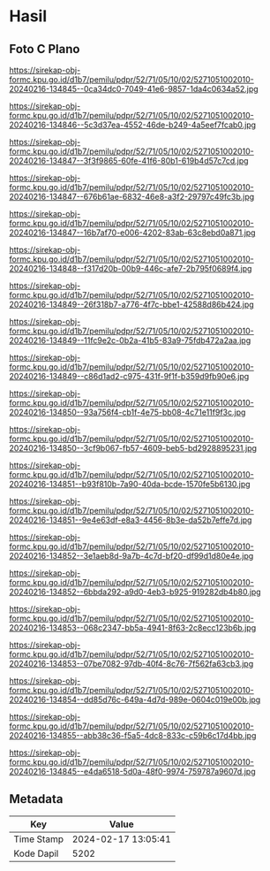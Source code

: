 # Hasil

## Foto C Plano

https://sirekap-obj-formc.kpu.go.id/d1b7/pemilu/pdpr/52/71/05/10/02/5271051002010-20240216-134845--0ca34dc0-7049-41e6-9857-1da4c0634a52.jpg

https://sirekap-obj-formc.kpu.go.id/d1b7/pemilu/pdpr/52/71/05/10/02/5271051002010-20240216-134846--5c3d37ea-4552-46de-b249-4a5eef7fcab0.jpg

https://sirekap-obj-formc.kpu.go.id/d1b7/pemilu/pdpr/52/71/05/10/02/5271051002010-20240216-134847--3f3f9865-60fe-41f6-80b1-619b4d57c7cd.jpg

https://sirekap-obj-formc.kpu.go.id/d1b7/pemilu/pdpr/52/71/05/10/02/5271051002010-20240216-134847--676b61ae-6832-46e8-a3f2-29797c49fc3b.jpg

https://sirekap-obj-formc.kpu.go.id/d1b7/pemilu/pdpr/52/71/05/10/02/5271051002010-20240216-134847--16b7af70-e006-4202-83ab-63c8ebd0a871.jpg

https://sirekap-obj-formc.kpu.go.id/d1b7/pemilu/pdpr/52/71/05/10/02/5271051002010-20240216-134848--f317d20b-00b9-446c-afe7-2b795f0689f4.jpg

https://sirekap-obj-formc.kpu.go.id/d1b7/pemilu/pdpr/52/71/05/10/02/5271051002010-20240216-134849--26f318b7-a776-4f7c-bbe1-42588d86b424.jpg

https://sirekap-obj-formc.kpu.go.id/d1b7/pemilu/pdpr/52/71/05/10/02/5271051002010-20240216-134849--11fc9e2c-0b2a-41b5-83a9-75fdb472a2aa.jpg

https://sirekap-obj-formc.kpu.go.id/d1b7/pemilu/pdpr/52/71/05/10/02/5271051002010-20240216-134849--c86d1ad2-c975-431f-9f1f-b359d9fb90e6.jpg

https://sirekap-obj-formc.kpu.go.id/d1b7/pemilu/pdpr/52/71/05/10/02/5271051002010-20240216-134850--93a756f4-cb1f-4e75-bb08-4c71e11f9f3c.jpg

https://sirekap-obj-formc.kpu.go.id/d1b7/pemilu/pdpr/52/71/05/10/02/5271051002010-20240216-134850--3cf9b067-fb57-4609-beb5-bd2928895231.jpg

https://sirekap-obj-formc.kpu.go.id/d1b7/pemilu/pdpr/52/71/05/10/02/5271051002010-20240216-134851--b93f810b-7a90-40da-bcde-1570fe5b6130.jpg

https://sirekap-obj-formc.kpu.go.id/d1b7/pemilu/pdpr/52/71/05/10/02/5271051002010-20240216-134851--9e4e63df-e8a3-4456-8b3e-da52b7effe7d.jpg

https://sirekap-obj-formc.kpu.go.id/d1b7/pemilu/pdpr/52/71/05/10/02/5271051002010-20240216-134852--3e1aeb8d-9a7b-4c7d-bf20-df99d1d80e4e.jpg

https://sirekap-obj-formc.kpu.go.id/d1b7/pemilu/pdpr/52/71/05/10/02/5271051002010-20240216-134852--6bbda292-a9d0-4eb3-b925-919282db4b80.jpg

https://sirekap-obj-formc.kpu.go.id/d1b7/pemilu/pdpr/52/71/05/10/02/5271051002010-20240216-134853--068c2347-bb5a-4941-8f63-2c8ecc123b6b.jpg

https://sirekap-obj-formc.kpu.go.id/d1b7/pemilu/pdpr/52/71/05/10/02/5271051002010-20240216-134853--07be7082-97db-40f4-8c76-7f562fa63cb3.jpg

https://sirekap-obj-formc.kpu.go.id/d1b7/pemilu/pdpr/52/71/05/10/02/5271051002010-20240216-134854--dd85d76c-649a-4d7d-989e-0604c019e00b.jpg

https://sirekap-obj-formc.kpu.go.id/d1b7/pemilu/pdpr/52/71/05/10/02/5271051002010-20240216-134855--abb38c36-f5a5-4dc8-833c-c59b6c17d4bb.jpg

https://sirekap-obj-formc.kpu.go.id/d1b7/pemilu/pdpr/52/71/05/10/02/5271051002010-20240216-134845--e4da6518-5d0a-48f0-9974-759787a9607d.jpg


## Metadata

| Key        | Value               |
| ---------- | ------------------- |
| Time Stamp | 2024-02-17 13:05:41 |
| Kode Dapil | 5202                |




